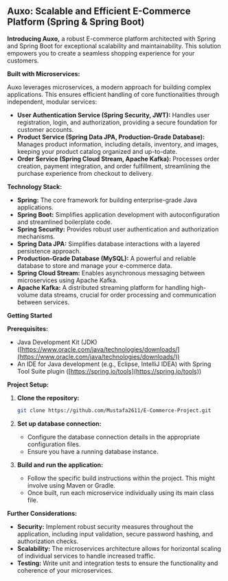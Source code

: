 ## Auxo: Scalable and Efficient E-Commerce Platform (Spring & Spring Boot)

**Introducing Auxo,** a robust E-commerce platform architected with Spring and Spring Boot for exceptional scalability and maintainability. This solution empowers you to create a seamless shopping experience for your customers.

**Built with Microservices:**

Auxo leverages microservices, a modern approach for building complex applications. This ensures efficient handling of core functionalities through independent, modular services:

* **User Authentication Service (Spring Security, JWT):** Handles user registration, login, and authorization, providing a secure foundation for customer accounts.
* **Product Service (Spring Data JPA, Production-Grade Database):** Manages product information, including details, inventory, and images, keeping your product catalog organized and up-to-date.
* **Order Service (Spring Cloud Stream, Apache Kafka):** Processes order creation, payment integration, and order fulfillment, streamlining the purchase experience from checkout to delivery.

**Technology Stack:**

* **Spring:** The core framework for building enterprise-grade Java applications.
* **Spring Boot:** Simplifies application development with autoconfiguration and streamlined boilerplate code.
* **Spring Security:** Provides robust user authentication and authorization mechanisms.
* **Spring Data JPA:** Simplifies database interactions with a layered persistence approach.
* **Production-Grade Database (MySQL):** A powerful and reliable database to store and manage your e-commerce data.
* **Spring Cloud Stream:** Enables asynchronous messaging between microservices using Apache Kafka.
* **Apache Kafka:** A distributed streaming platform for handling high-volume data streams, crucial for order processing and communication between services.

**Getting Started**

**Prerequisites:**

* Java Development Kit (JDK) ([https://www.oracle.com/java/technologies/downloads/](https://www.oracle.com/java/technologies/downloads/))
* An IDE for Java development (e.g., Eclipse, IntelliJ IDEA) with Spring Tool Suite plugin ([https://spring.io/tools](https://spring.io/tools))

**Project Setup:**

1. **Clone the repository:**

   ```bash
   git clone https://github.com/Mustafa2611/E-Commerce-Project.git
   ```

2. **Set up database connection:**

   - Configure the database connection details in the appropriate configuration files.
   - Ensure you have a running database instance.

3. **Build and run the application:**

   - Follow the specific build instructions within the project. This might involve using Maven or Gradle.
   - Once built, run each microservice individually using its main class file.

**Further Considerations:**

* **Security:** Implement robust security measures throughout the application, including input validation, secure password hashing, and authorization checks.
* **Scalability:** The microservices architecture allows for horizontal scaling of individual services to handle increased traffic.
* **Testing:** Write unit and integration tests to ensure the functionality and coherence of your microservices.
